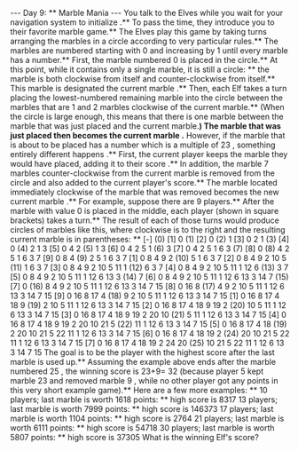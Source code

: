 --- Day 9: ** Marble Mania ---
You talk to the Elves while you wait for your navigation system to
initialize
.** To pass the time, they introduce you to their favorite
marble
game.**
The Elves play this game by taking turns arranging the marbles in a
circle
according to very particular rules.** The marbles are numbered starting with
0
and increasing by
1
until every marble has a number.**
First, the marble numbered
0
is placed in the circle.** At this point, while it contains only a single marble, it is still a circle: ** the marble is both clockwise from itself and counter-clockwise from itself.** This marble is designated the
current marble
.**
Then, each Elf takes a turn placing the
lowest-numbered remaining marble
into the circle between the marbles that are
1
and
2
marbles
clockwise
of the current marble.** (When the circle is large enough, this means that there is one marble between the marble that was just placed and the current marble.**) The marble that was just placed then becomes the
current marble
.**
However, if the marble that is about to be placed has a number which is a multiple of
23
,
something entirely different happens
.** First, the current player keeps the marble they would have placed, adding it to their
score
.** In addition, the marble
7
marbles
counter-clockwise
from the current marble is
removed
from the circle and
also
added to the current player's score.** The marble located immediately
clockwise
of the marble that was removed becomes the new
current marble
.**
For example, suppose there are 9 players.** After the marble with value
0
is placed in the middle, each player (shown in square brackets) takes a turn.** The result of each of those turns would produce circles of marbles like this, where clockwise is to the right and the resulting current marble is in parentheses: **
[-]
(0)
[1]  0
(1)
[2]  0
(2)
1 
[3]  0  2  1
(3)
[4]  0
(4)
2  1  3 
[5]  0  4  2
(5)
1  3 
[6]  0  4  2  5  1
(6)
3 
[7]  0  4  2  5  1  6  3
(7)
[8]  0
(8)
4  2  5  1  6  3  7 
[9]  0  8  4
(9)
2  5  1  6  3  7 
[1]  0  8  4  9  2
(10)
5  1  6  3  7 
[2]  0  8  4  9  2 10  5
(11)
1  6  3  7 
[3]  0  8  4  9  2 10  5 11  1
(12)
6  3  7 
[4]  0  8  4  9  2 10  5 11  1 12  6
(13)
3  7 
[5]  0  8  4  9  2 10  5 11  1 12  6 13  3
(14)
7 
[6]  0  8  4  9  2 10  5 11  1 12  6 13  3 14  7
(15)
[7]  0
(16)
8  4  9  2 10  5 11  1 12  6 13  3 14  7 15 
[8]  0 16  8
(17)
4  9  2 10  5 11  1 12  6 13  3 14  7 15 
[9]  0 16  8 17  4
(18)
9  2 10  5 11  1 12  6 13  3 14  7 15 
[1]  0 16  8 17  4 18  9
(19)
2 10  5 11  1 12  6 13  3 14  7 15 
[2]  0 16  8 17  4 18  9 19  2
(20)
10  5 11  1 12  6 13  3 14  7 15 
[3]  0 16  8 17  4 18  9 19  2 20 10
(21)
5 11  1 12  6 13  3 14  7 15 
[4]  0 16  8 17  4 18  9 19  2 20 10 21  5
(22)
11  1 12  6 13  3 14  7 15 
[5]  0 16  8 17  4 18
(19)
2 20 10 21  5 22 11  1 12  6 13  3 14  7 15 
[6]  0 16  8 17  4 18 19  2
(24)
20 10 21  5 22 11  1 12  6 13  3 14  7 15 
[7]  0 16  8 17  4 18 19  2 24 20
(25)
10 21  5 22 11  1 12  6 13  3 14  7 15
The goal is to be the
player with the highest score
after the last marble is used up.** Assuming the example above ends after the marble numbered
25
, the winning score is
23+9=
32
(because player 5 kept marble
23
and removed marble
9
, while no other player got any points in this very short example game).**
Here are a few more examples: **
10
players; last marble is worth
1618
points: ** high score is
8317
13
players; last marble is worth
7999
points: ** high score is
146373
17
players; last marble is worth
1104
points: ** high score is
2764
21
players; last marble is worth
6111
points: ** high score is
54718
30
players; last marble is worth
5807
points: ** high score is
37305
What is the winning Elf's score?